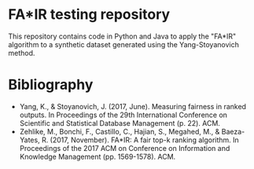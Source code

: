 # FA*IR testing repository

This repository contains code in Python and Java to apply the "FA*IR" algorithm to a synthetic dataset generated using the Yang-Stoyanovich method.

# Bibliography

* Yang, K., & Stoyanovich, J. (2017, June). Measuring fairness in ranked outputs. In Proceedings of the 29th International Conference on Scientific and Statistical Database Management (p. 22). ACM.
* Zehlike, M., Bonchi, F., Castillo, C., Hajian, S., Megahed, M., & Baeza-Yates, R. (2017, November). FA*IR: A fair top-k ranking algorithm. In Proceedings of the 2017 ACM on Conference on Information and Knowledge Management (pp. 1569-1578). ACM.
